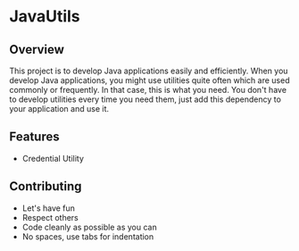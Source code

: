 # JavaUtils

## Overview
This project is to develop Java applications easily and efficiently. When you develop Java applications, you might use utilities quite often which are used commonly or frequently. In that case, this is what you need. You don't have to develop utilities every time you need them, just add this dependency to your application and use it.

## Features
- Credential Utility

## Contributing
* Let's have fun
* Respect others
* Code cleanly as possible as you can
* No spaces, use tabs for indentation

